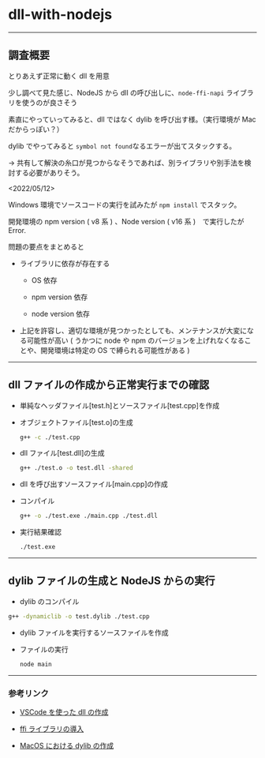 # dll-with-nodejs

---

## 調査概要

とりあえず正常に動く dll を用意

少し調べて見た感じ、NodeJS から dll の呼び出しに、`node-ffi-napi` ライブラリを使うのが良さそう

素直にやっていってみると、dll ではなく dylib を呼び出す様。（実行環境が Mac だからっぽい？）

dylib でやってみると `symbol not found`なるエラーが出てスタックする。

\-> 共有して解決の糸口が見つからなそうであれば、別ライブラリや別手法を検討する必要がありそう。

<2022/05/12>

Windows 環境でソースコードの実行を試みたが `npm install` でスタック。

開発環境の npm version ( v8 系 ) 、Node version ( v16 系 )　で実行したが Error.

問題の要点をまとめると

- ライブラリに依存が存在する

  - OS 依存

  - npm version 依存

  - node version 依存

- 上記を許容し、適切な環境が見つかったとしても、メンテナンスが大変になる可能性が高い
  ( うかつに node や npm のバージョンを上げれなくなることや、開発環境は特定の OS で縛られる可能性がある )

---

## dll ファイルの作成から正常実行までの確認

- 単純なヘッダファイル\[test.h]とソースファイル\[test.cpp]を作成

- オブジェクトファイル\[test.o]の生成

  ```bash
  g++ -c ./test.cpp
  ```

- dll ファイル\[test.dll]の生成

  ```bash
  g++ ./test.o -o test.dll -shared
  ```

- dll を呼び出すソースファイル\[main.cpp]の作成

- コンパイル

  ```bash
  g++ -o ./test.exe ./main.cpp ./test.dll
  ```

- 実行結果確認

  ```bash
  ./test.exe
  ```

---

## dylib ファイルの生成と NodeJS からの実行

- dylib のコンパイル

```bash
g++ -dynamiclib -o test.dylib ./test.cpp
```

- dylib ファイルを実行するソースファイルを作成

- ファイルの実行

  ```bash
  node main
  ```

---

### 参考リンク

- [VSCode を使った dll の作成](http://www.toshioblog.com/archives/26678460.html)

- [ffi ライブラリの導入](https://usagi.hatenablog.jp/entry/2020/03/18/191928)

- [MacOS における dylib の作成](https://blog.katty.in/4346#toc1)

